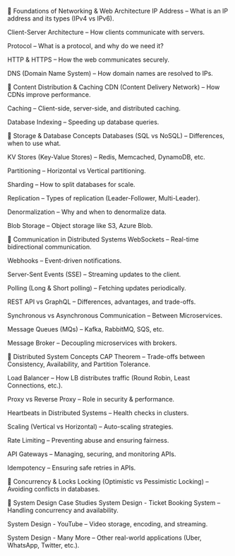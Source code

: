 🔹 Foundations of Networking & Web Architecture
IP Address – What is an IP address and its types (IPv4 vs IPv6).

Client-Server Architecture – How clients communicate with servers.

Protocol – What is a protocol, and why do we need it?

HTTP & HTTPS – How the web communicates securely.

DNS (Domain Name System) – How domain names are resolved to IPs.

🔹 Content Distribution & Caching
CDN (Content Delivery Network) – How CDNs improve performance.

Caching – Client-side, server-side, and distributed caching.

Database Indexing – Speeding up database queries.

🔹 Storage & Database Concepts
Databases (SQL vs NoSQL) – Differences, when to use what.

KV Stores (Key-Value Stores) – Redis, Memcached, DynamoDB, etc.

Partitioning – Horizontal vs Vertical partitioning.

Sharding – How to split databases for scale.

Replication – Types of replication (Leader-Follower, Multi-Leader).

Denormalization – Why and when to denormalize data.

Blob Storage – Object storage like S3, Azure Blob.

🔹 Communication in Distributed Systems
WebSockets – Real-time bidirectional communication.

Webhooks – Event-driven notifications.

Server-Sent Events (SSE) – Streaming updates to the client.

Polling (Long & Short polling) – Fetching updates periodically.

REST API vs GraphQL – Differences, advantages, and trade-offs.

Synchronous vs Asynchronous Communication – Between Microservices.

Message Queues (MQs) – Kafka, RabbitMQ, SQS, etc.

Message Broker – Decoupling microservices with brokers.

🔹 Distributed System Concepts
CAP Theorem – Trade-offs between Consistency, Availability, and Partition Tolerance.

Load Balancer – How LB distributes traffic (Round Robin, Least Connections, etc.).

Proxy vs Reverse Proxy – Role in security & performance.

Heartbeats in Distributed Systems – Health checks in clusters.

Scaling (Vertical vs Horizontal) – Auto-scaling strategies.

Rate Limiting – Preventing abuse and ensuring fairness.

API Gateways – Managing, securing, and monitoring APIs.

Idempotency – Ensuring safe retries in APIs.

🔹 Concurrency & Locks
Locking (Optimistic vs Pessimistic Locking) – Avoiding conflicts in databases.

🔹 System Design Case Studies
System Design - Ticket Booking System – Handling concurrency and availability.

System Design - YouTube – Video storage, encoding, and streaming.

System Design - Many More – Other real-world applications (Uber, WhatsApp, Twitter, etc.).
